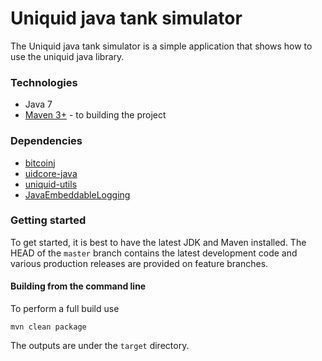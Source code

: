 Uniquid java tank simulator
======================================

The Uniquid java tank simulator is a simple application that shows how to use the uniquid java library.

### Technologies

* Java 7
* [Maven 3+](http://maven.apache.org) - to building the project

### Dependencies
- [bitcoinj](https://github.com/uniquid/bitcoinj/tree/release-0.14-uniquid)
- [uidcore-java](https://github.com/uniquid/uidcore-java/tree/master)
- [uniquid-utils](https://github.com/uniquid/uniquid-utils)
- [JavaEmbeddableLogging](https://github.com/uniquid/java-embeddable-logger)

### Getting started

To get started, it is best to have the latest JDK and Maven installed. The HEAD of the `master` branch contains the latest development code and various production releases are provided on feature branches.

#### Building from the command line

To perform a full build use
```
mvn clean package
```
The outputs are under the `target` directory.
